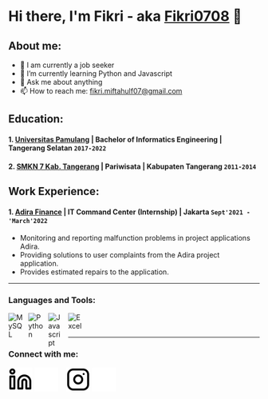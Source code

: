 # Hi there, I'm Fikri - aka [Fikri0708](https://www.linkedin.com/in/fikrimf07) 👋
## About me:
- 🔭 I am currently a job seeker
- 🌱 I’m currently learning Python and Javascript
- 💬 Ask me about anything
- 📫 How to reach me: fikri.miftahulf07@gmail.com

## Education:

#### 1. [Universitas Pamulang](https://pmb.unpam.ac.id/) | Bachelor of Informatics Engineering | Tangerang Selatan `2017-2022`
   
 #### 2. [SMKN 7 Kab. Tangerang](http://smkn7kabtangerang.mysch.id/) | Pariwisata | Kabupaten Tangerang `2011-2014`
 

## Work Experience:
#### 1. [Adira Finance](https://www.adira.co.id/) | IT Command Center (Internship) | Jakarta `Sept'2021 - 'March'2022`
   - Monitoring and reporting malfunction problems in project applications Adira.
   - Providing solutions to user complaints from the Adira project application.
   - Provides estimated repairs to the application.
---

### Languages and Tools:

[<img align="left" alt="MySQL" width="30px" src="https://cdn.jsdelivr.net/gh/devicons/devicon/icons/mysql/mysql-original.svg" style="padding-right:10px;" />][webdev]
[<img align="left" alt="Python" width="30px" src="https://upload.wikimedia.org/wikipedia/commons/thumb/c/c3/Python-logo-notext.svg/110px-Python-logo-notext.svg.png?20100317150552" style="padding-right:10px;" />][webdev]
[<img align="left" alt="Javascript" width="30px" src="https://upload.wikimedia.org/wikipedia/commons/thumb/archive/6/6a/20120221235432%21JavaScript-logo.png/120px-JavaScript-logo.png" style="padding-right:10px;" />][webdev]
[<img align="left" alt="Excel" width="30px" src="https://is2-ssl.mzstatic.com/image/thumb/Purple126/v4/a8/fd/5a/a8fd5a84-c6f1-355f-3b9f-6e86598efaa3/XCEL.png/1200x630bb.png" style="padding-right:10px;" />][webdev]

<br />
<br />

---
### Connect with me:

[![website](./img/linkedin-light.svg)](https://www.linkedin.com/in/fikrimf07#gh-light-mode-only)
[![website](./img/linkedin-dark.svg)](https://www.linkedin.com/in/fikrimf07#gh-dark-mode-only)
&nbsp;&nbsp;
[![website](./img/instagram-light.svg)](https://www.instagram.com/si.kyky#gh-light-mode-only)
[![website](./img/instagram-dark.svg)](https://www.instagram.com/si.kyky#gh-dark-mode-only)



[webdev]: https://github.com/Fikri0708/Fikri0708
